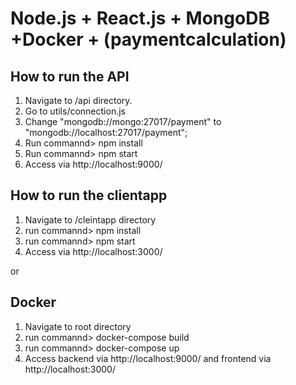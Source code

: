# Node.js + React.js + MongoDB +Docker + (paymentcalculation)

## How to run the API

1. Navigate to /api directory.
2. Go to utils/connection.js
3. Change "mongodb://mongo:27017/payment" to "mongodb://localhost:27017/payment";
4. Run commannd> npm install
5. Run commannd> npm start
6. Access via http://localhost:9000/

## How to run the clientapp

1. Navigate to /cleintapp directory
2. run commannd> npm install
3. run commannd> npm start
4. Access via http://localhost:3000/

or

## Docker
1. Navigate to root directory
2. run commannd> docker-compose build
3. run commannd> docker-compose up
4. Access backend via http://localhost:9000/ and frontend via http://localhost:3000/


